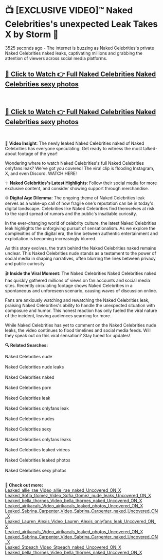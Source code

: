 # 📺 [EXCLUSIVE VIDEO]™ Naked Celebrities's unexpected Leak Takes X by Storm 🚀

3525 seconds ago - The internet is buzzing as Naked Celebrities's private Naked Celebrities naked leaks, captivating millions and grabbing the attention of viewers across social media platforms.

<h2><a href="https://github-6l9.pages.dev/link1">🔗 Click to Watch 👉 Full Naked Celebrities Naked Celebrities sexy photos</a></h2><br>
<h2><a href="https://github-6l9.pages.dev/link2">🔗 Click to Watch 👉 Full Naked Celebrities Naked Celebrities sexy photos</a></h2><br>

🎥 **Video Insight**: The newly leaked Naked Celebrities naked of Naked Celebrities has everyone speculating. Get ready to witness the most talked-about footage of the year!

Wondering where to watch Naked Celebrities's full Naked Celebrities onlyfans leak? We've got you covered! The viral clip is flooding Instagram, X, and even Discord. WATCH HERE!

✨ **Naked Celebrities's Latest Highlights**: Follow their social media for more exclusive content, and consider showing support through merchandise.

🌐 **Digital Age Dilemma**: The ongoing theme of Naked Celebrities leak serves as a wake-up call of how fragile one's reputation can be in today's digital landscape. Celebrities like Naked Celebrities find themselves at risk to the rapid spread of rumors and the public's insatiable curiosity.

In the ever-changing world of celebrity culture, the latest Naked Celebrities leak highlights the unforgiving pursuit of sensationalism. As we explore the complexities of the digital era, the line between authentic entertainment and exploitation is becoming increasingly blurred.

As this story evolves, the truth behind the Naked Celebrities naked remains unclear. This Naked Celebrities nude stands as a testament to the power of social media in shaping narratives, often blurring the lines between privacy and public curiosity.

🎬 **Inside the Viral Moment**: The Naked Celebrities Naked Celebrities naked has quickly gathered millions of views on fan accounts and social media sites. Recently circulating footage shows Naked Celebrities in a spontaneous and unforeseen scenario, causing waves of discussion online.

Fans are anxiously watching and rewatching the Naked Celebrities leak, praising Naked Celebrities's ability to handle the unexpected situation with composure and humor. This honest reaction has only fueled the viral nature of the incident, leaving audiences yearning for more.

While Naked Celebrities has yet to comment on the Naked Celebrities nude leaks, the video continues to flood timelines and social media feeds. Will they speak out on this viral sensation? Stay tuned for updates!

<strong>🔍 Related Searches:</strong>

Naked Celebrities nude
<br><br>
Naked Celebrities nude leaks
<br><br>
Naked Celebrities naked
<br><br>
Naked Celebrities porn
<br><br>
Naked Celebrities leak
<br><br>
Naked Celebrities onlyfans leak
<br><br>
Naked Celebrities nudes
<br><br>
Naked Celebrities sexy
<br><br>
Naked Celebrities onlyfans leaks
<br><br>
Naked Celebrities leaked videos
<br><br>
Naked Celebrities leaked photos
<br><br>
Naked Celebrities sexy photos
<br><br>



<strong>🔗 Check out more:</strong><br>
<a href="./Leaked_allie_rae_Video_allie_rae_naked_Uncovered_ON_X.md">Leaked_allie_rae_Video_allie_rae_naked_Uncovered_ON_X</a><br>
<a href="./Leaked_Sofia_Gomez_Video_Sofia_Gomez_nude_leaks_Uncovered_ON_X.md">Leaked_Sofia_Gomez_Video_Sofia_Gomez_nude_leaks_Uncovered_ON_X</a><br>
<a href="./Leaked_bella_thornes_Video_bella_thornes_naked_Uncovered_ON_X.md">Leaked_bella_thornes_Video_bella_thornes_naked_Uncovered_ON_X</a><br>
<a href="./Leaked_airikacals_Video_airikacals_leaked_photos_Uncovered_ON_X.md">Leaked_airikacals_Video_airikacals_leaked_photos_Uncovered_ON_X</a><br>
<a href="./Leaked_Sabrina_Carpenter_Video_Sabrina_Carpenter_naked_Uncovered_ON_X.md">Leaked_Sabrina_Carpenter_Video_Sabrina_Carpenter_naked_Uncovered_ON_X</a><br>
<a href="./Leaked_Lauren_Alexis_Video_Lauren_Alexis_onlyfans_leak_Uncovered_ON_X.md">Leaked_Lauren_Alexis_Video_Lauren_Alexis_onlyfans_leak_Uncovered_ON_X</a><br>
<a href="./Leaked_airikacals_Video_airikacals_leaked_photos_Uncovered_ON_X.md">Leaked_airikacals_Video_airikacals_leaked_photos_Uncovered_ON_X</a><br>
<a href="./Leaked_Sabrina_Carpenter_Video_Sabrina_Carpenter_naked_Uncovered_ON_X.md">Leaked_Sabrina_Carpenter_Video_Sabrina_Carpenter_naked_Uncovered_ON_X</a><br>
<a href="./Leaked_Stpeach_Video_Stpeach_naked_Uncovered_ON_X.md">Leaked_Stpeach_Video_Stpeach_naked_Uncovered_ON_X</a><br>
<a href="./Leaked_bella_thornes_Video_bella_thornes_naked_Uncovered_ON_X.md">Leaked_bella_thornes_Video_bella_thornes_naked_Uncovered_ON_X</a><br>
